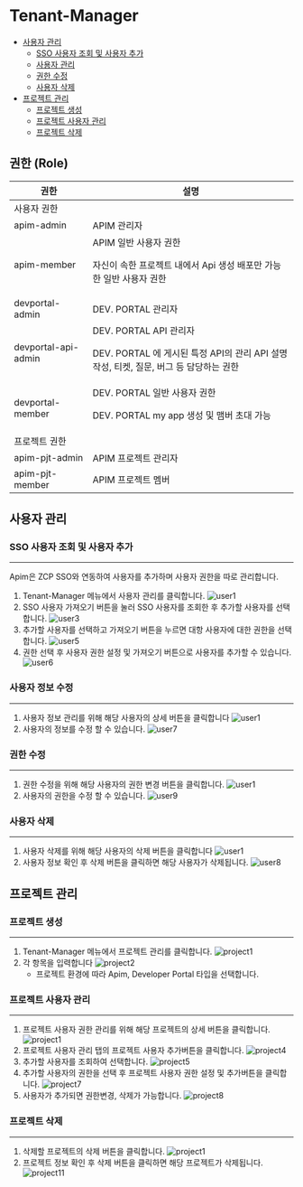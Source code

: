 #  Tenant-Manager

- [사용자 관리](#사용자-관리)
    - [SSO 사용자 조회 및 사용자 추가](#SSO-사용자-조회-및-사용자-추가)
    - [사용자 관리](#사용자-관리) 
    - [권한 수정](#권한-수정)
    - [사용자 삭제](#사용자-삭제)
- [프로젝트 관리](#프로젝트-관리)
    - [프로젝트 생성](#프로젝트-생성)
    - [프로젝트 사용자 관리](#프로젝트-사용자-관리)
    - [프로젝트 삭제](#프로젝트-삭제)

## 권한 (Role)

| 권한  | 설명  |
|---|---|
|사용자 권한|
| apim-admin | APIM 관리자 |
| apim-member | APIM 일반 사용자 권한 <p> 자신이 속한 프로젝트 내에서 Api 생성 배포만 가능한 일반 사용자 권한|
| devportal-admin | DEV. PORTAL 관리자 |
| devportal-api-admin | DEV. PORTAL API 관리자 <p> DEV. PORTAL 에 게시된 특정 API의 관리 API 설명 작성, 티켓, 질문, 버그 등 담당하는 권한|
| devportal-member | DEV. PORTAL 일반 사용자 권한 <p> DEV. PORTAL my app 생성 및 맴버 초대 가능|
|프로젝트 권한|
|apim-pjt-admin	| APIM 프로젝트 관리자|
|apim-pjt-member | APIM 프로젝트 멤버|
## 사용자 관리
### **SSO 사용자 조회 및 사용자 추가**
---
Apim은 ZCP SSO와 연동하여 사용자를 추가하며 사용자 권한을 따로 관리합니다. 
1. Tenant-Manager 메뉴에서 사용자 관리를 클릭합니다.
![user1](./img/user1.png)
2. SSO 사용자 가져오기 버튼을 눌러 SSO 사용자를 조회한 후 추가할 사용자를 선택합니다.
![user3](./img/user3.png)
3. 추가할 사용자를 선택하고 가져오기 버튼을 누르면 대항 사용자에 대한 권한을 선택합니다. 
![user5](./img/user5.png)
4. 권한 선택 후 사용자 권한 설정 및 가져오기 버튼으로 사용자를 추가할 수 있습니다.
![user6](./img/user6.png)

### **사용자 정보 수정**

---
1. 사용자 정보 관리를 위해 해당 사용자의 상세 버튼을 클릭합니다
![user1](./img/user1.png)
2. 사용자의 정보를 수정 할 수 있습니다.
![user7](./img/user7.png)
### **권한 수정**
---

1. 권한 수정을 위해 해당 사용자의 권한 변경 버튼을 클릭합니다.
![user1](./img/user1.png)
2. 사용자의 권한을 수정 할 수 있습니다.
![user9](./img/user9.png)
### **사용자 삭제**
---
1. 사용자 삭제를 위해 해당 사용자의 삭제 버튼을 클릭합니다
![user1](./img/user1.png)
2. 사용자 정보 확인 후 삭제 버튼을 클릭하면 해당 사용자가 삭제됩니다.
![user8](./img/user8.png)
## 프로젝트 관리
### **프로젝트 생성**
---

1. Tenant-Manager 메뉴에서 프로젝트 관리를 클릭합니다.
![project1](./img/project1.png)
2. 각 항목을 입력합니다
![project2](./img/project2.png)
    - 프로젝트 환경에 따라 Apim, Developer Portal 타입을 선택합니다.

### **프로젝트 사용자 관리**
---
1. 프로젝트 사용자 권한 관리를 위해 해당 프로젝트의 상세 버튼을 클릭합니다.
![project1](./img/project1.png)
2. 프로젝트 사용자 관리 탭의 프로젝트 사용자 추가버튼을 클릭합니다.
![project4](./img/project4.png)
3. 추가할 사용자를 조회하여 선택합니다.
![project5](./img/project5.png)
4. 추가할 사용자의 권한을 선택 후 프로젝트 사용자 권한 설정 및 추가버튼을 클릭합니다.
![project7](./img/project7.png)
5. 사용자가 추가되면 권한변경, 삭제가 가능합니다.
![project8](./img/project8.png)

### **프로젝트 삭제**
---

1. 삭제할 프로젝트의 삭제 버튼을 클릭합니다.
![project1](./img/project1.png)
2. 프로젝트 정보 확인 후 삭제 버튼을 클릭하면 해당 프로젝트가 삭제됩니다.
![project11](./img/project11.png)